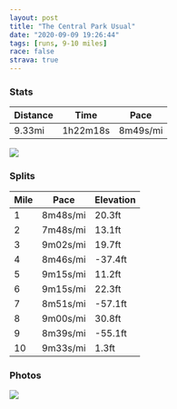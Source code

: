 ```yaml
---
layout: post
title: "The Central Park Usual"
date: "2020-09-09 19:26:44"
tags: [runs, 9-10 miles]
race: false
strava: true
---
```


### Stats

| Distance | Time | Pace |
|----------|------|------|
|9.33mi|1h22m18s|8m49s/mi|

<img src='https://maps.googleapis.com/maps/api/staticmap?maptype=roadmap&path=enc:ubwwFtjsbM@WfAoEAa@PNBPOQc@ICUPy@V_@V_E~@{C@qAx@}@a@Gq@RqAs@KFw@sAy@qCq@m@aAK]SgA]e@c@Ii@o@cAqAq@k@AcBwAJAQf@m@MYi@gAg@yAsBaAo@y@Hq@WmBsBk@O?Q[]s@DQg@[Wm@T}Be@a@W{@C_As@sCiGY]YEU[My@u@QoCa@u@a@_BgASa@?aAKm@Y{@aAaBGq@w@}@UiBBsARw@EgAYuBVu@f@e@Zi@l@}BBi@GeBYm@c@c@qCy@aDeBeCmC_@aBEwAJ_Bz@}CFs@Ic@kAgCs@c@uAa@gAaAoCsF{@o@}Cy@mAFyAbAW@kAa@_Ae@gBeBs@_Co@gAk@O_AH}@IsAi@aBWgBm@kBiA_AcAaCcDg@e@gDaAiBoAu@s@mA}DW}BPcCDyAWqAYk@{BgBaBcAqBiBcDgBuCsBwEwCcA]w@k@eAWaCHaB]gBToA`Ag@Pc@?{A_@aAe@cAw@kBiBoDsEa@Wq@KgDNoE}@uAiAk@cAq@cCe@Oo@NYd@Or@XdBdApBFf@Kn@SXu@d@c@?a@Sk@_A{EaDg@WiAKe@JgBbC}@~Be@xC?xB]dABv@Jf@Xv@`@^j@RdAYRSZaARwBZk@^Y`BGbAK|Ai@h@B^R~@v@bAdBlAvEdAjAxAh@j@x@lA`G~@jBp@n@fC~A`DlAfAx@t@dAfArCTRv@\t@FrBQv@V^Zp@pAlA`Fx@fBvAhBpCvAjARjA@vCq@v@_@rBL`ClBfAlA`@j@zAbDh@h@|@NvDQdA`@z@t@lEnHfExDvBbFxBhCjAVxCI|CQ`Bh@\P\n@Xv@^lBR`@jEjCjG|B`Av@rAxAzBlDjC`Dh@`@fCpAH|B|AtB^|ABZMzAu@MOO{@jAApAOjAc@z@w@jCIj@dAt@b@Av@x@Z?JhApAlAJ`@bBx@xANnA~@|@^|@zAzBh@NXz@b@h@|@jAVd@hA~@p@dCr@p@bA|@\`A~@bA^dAbAx@NhAfAn@Vv@`AvHzDXf@z@r@jAh@fAvAANhCnAz@Cl@r@n@X|@n@HTx@l@n@X|@dAEVoA|BLF[rAHkBVq@RKHc@KKq@tBPV_@bCa@r@DI&key=AIzaSyC1MId7bFpkLXNAaYhBSTb8jLyiSqzbDtM&size=800x800&markers=color:yellow|label:S|40.75579,-73.99611&markers=color:green|label:F|40.75607999999998,-73.99689000000002'>

### Splits

| Mile | Pace | Elevation |
|------|------|-----------|
|1|8m48s/mi|20.3ft|
|2|7m48s/mi|13.1ft|
|3|9m02s/mi|19.7ft|
|4|8m46s/mi|-37.4ft|
|5|9m15s/mi|11.2ft|
|6|9m15s/mi|22.3ft|
|7|8m51s/mi|-57.1ft|
|8|9m00s/mi|30.8ft|
|9|8m39s/mi|-55.1ft|
|10|9m33s/mi|1.3ft|

### Photos
<img src='https://dgtzuqphqg23d.cloudfront.net/3_NmKdLP31Gj8vWE_Pc3Q3EnnAtaoUp871vWBB5DX20-576x768.jpg'>
